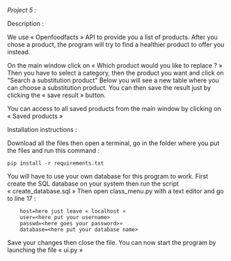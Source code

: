 ﻿*Project 5 :*

Description :

We use « Openfoodfacts » API to provide you a list of products. 
After you chose a product, the program will try to find a healthier product to offer you instead.

On the main window click on « Which product would you like to replace ? »
Then you have to select a category, then the product you want and click on "Search a substitution product" 
Below you will see a new table where you can choose a substitution product.
You can then save the result just by clicking the « save result » button.

You can access to all saved products from the main window by clicking on « Saved products »
 
Installation instructions :

Download all the files then open a terminal, go in the folder where you put the files and run this command :
```
pip install -r requirements.txt
```
You will have to use your own database for this program to work.
First create the SQL database on your system then run the script « create_database.sql »
Then open class_menu.py with a text editor and go to line 17 :
```
	host=here just leave « localhost »
	user=<here put your username>
	passwd=<here goes your password>»
	database=<here put your database name>
```
Save your changes then close the file.
You can now start the program by launching the file « ui.py »

